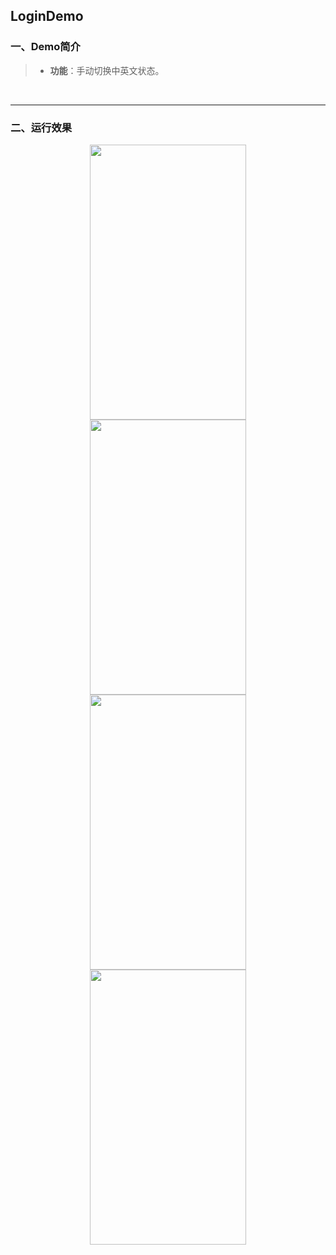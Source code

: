## LoginDemo

### 一、Demo简介

> * **功能**：手动切换中英文状态。

<br/>

***

### 二、运行效果



<div align=center><img src="/Screenshots/1.png" width=250 height=440 />

<br/>

<div align=center><img src="/Screenshots/2.png" width=250 height=440 />

<br/>

<div align=center><img src="/Screenshots/3.png" width=250 height=440 />

<br/>

<div align=center><img src="/Screenshots/4.png" width=250 height=440 />






